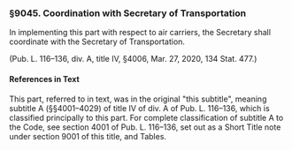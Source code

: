 ### §9045. Coordination with Secretary of Transportation ###

In implementing this part with respect to air carriers, the Secretary shall coordinate with the Secretary of Transportation.

(Pub. L. 116–136, div. A, title IV, §4006, Mar. 27, 2020, 134 Stat. 477.)

#### References in Text ####

This part, referred to in text, was in the original "this subtitle", meaning subtitle A (§§4001–4029) of title IV of div. A of Pub. L. 116–136, which is classified principally to this part. For complete classification of subtitle A to the Code, see section 4001 of Pub. L. 116–136, set out as a Short Title note under section 9001 of this title, and Tables.